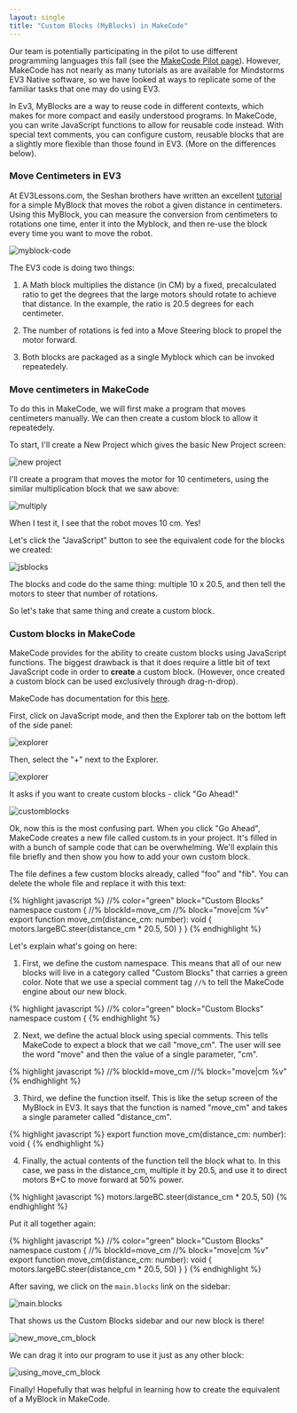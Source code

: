 ```yaml
---
layout: single
title: "Custom Blocks (MyBlocks) in MakeCode"
---
```


Our team is potentially participating in the pilot to use
different programming languages this fall (see the [MakeCode Pilot page](/programming/)). However, MakeCode has not nearly as many
tutorials as are available for Mindstorms EV3 Native software,
so we have looked at ways to replicate some of the familiar
tasks that one may do using EV3.

In Ev3, MyBlocks are a way to reuse code in different contexts,
which makes for more compact and easily understood programs. In 
MakeCode, you can write JavaScript functions to allow for reusable
code instead. With special text comments, you can configure
custom, reusable blocks that are a slightly more flexible than
those found in EV3. (More on the differences below).

### Move Centimeters in EV3

At EV3Lessons.com, the Seshan brothers have written an excellent
[tutorial](http://ev3lessons.com/en/ProgrammingLessons/intermediate/MoveDistance.pdf) for a simple MyBlock that moves the robot a given distance in centimeters. Using this MyBlock, you can measure the conversion from
centimeters to rotations one time, enter it into the Myblock,
and then re-use the block every time you want to move the robot.

![myblock-code](/assets/images/myblock-2.png)

The EV3 code is doing two things:

1. A Math block multiplies the distance (in CM) by a fixed,
precalculated ratio to get the degrees that the large motors
should rotate to achieve that distance. In the example, the
ratio is 20.5 degrees for each centimeter.

2. The number of rotations is fed into a Move Steering block
to propel the motor forward.

3. Both blocks are packaged as a single Myblock which can
be invoked repeatedely.

### Move centimeters in MakeCode

To do this in MakeCode, we will first make a program that moves
centimeters manually. We can then create a custom block to
allow it repeatedely.

To start, I'll create a New Project which gives the basic New Project screen:

![new project](/assets/images/new_project.png)

I'll create a program that moves the motor for 10 centimeters, using
the similar multiplication block that we saw above:

![multiply](/assets/images/steer_multiply.png)

When I test it, I see that the robot moves 10 cm. Yes!

Let's click the "JavaScript" button to see the equivalent code for the
blocks we created:

![jsblocks](/assets/images/javascript_blocks_movecm.png)

The blocks and code do the same thing: multiple 10 x 20.5, and then
tell the motors to steer that number of rotations.

So let's take that same thing and create a custom block.

### Custom blocks in MakeCode

MakeCode provides for the ability to create custom blocks using
JavaScript functions. The biggest drawback is that it does require
a little bit of text JavaScript code in order to **create** a
custom block. (However, once created a custom block can be used
exclusively through drag-n-drop).

MakeCode has documentation for this [here](https://makecode.mindstorms.com/blocks/custom).

First, click on JavaScript mode, and then the Explorer tab on the
bottom left of the side panel:

![explorer](/assets/images/explorer1.png)

Then, select the "+" next to the Explorer.

![explorer](/assets/images/explorer2.png)

It asks if you want to create custom blocks - click "Go Ahead!"

![customblocks](/assets/images/add_custom_blocks.png)

Ok, now this is the most confusing part. When you click "Go Ahead",
MakeCode creates a new file called custom.ts in your project. It's filled
in with a bunch of sample code that can be overwhelming. We'll explain
this file briefly and then show you how to add your own custom
block.

The file defines a few custom blocks already, called "foo" and "fib".
You can delete the whole file and replace it with this text:

{% highlight javascript %}
//% color="green" block="Custom Blocks"
namespace custom {
    //% blockId=move_cm
    //% block="move|cm %v"
    export function move_cm(distance_cm: number): void {
        motors.largeBC.steer(distance_cm * 20.5, 50)
    }
}
{% endhighlight %}

Let's explain what's going on here:

1. First, we define the custom namespace. This means that all of our
new blocks will live in a category called "Custom Blocks" that
carries a green color. Note that we use a special comment tag ```//%```
to tell the MakeCode engine about our new block.

{% highlight javascript %}
//% color="green" block="Custom Blocks"
namespace custom {
{% endhighlight %}

2. Next, we define the actual block using special comments. This tells
MakeCode to expect a block that we call "move_cm". The user will see
the word "move" and then the value of a single parameter, "cm".

{% highlight javascript %}
    //% blockId=move_cm
    //% block="move|cm %v"
{% endhighlight %}

3. Third, we define the function itself. This is like the setup screen
of the MyBlock in EV3. It says that the function is named "move_cm"
and takes a single parameter called "distance_cm".

{% highlight javascript %}
    export function move_cm(distance_cm: number): void {
{% endhighlight %}

4. Finally, the actual contents of the function tell the block what to.
In this case, we pass in the distance_cm, multiple it by 20.5, and
use it to direct motors B+C to move forward at 50% power.

{% highlight javascript %}
        motors.largeBC.steer(distance_cm * 20.5, 50)
{% endhighlight %}

Put it all together again:

{% highlight javascript %}
//% color="green" block="Custom Blocks"
namespace custom {
    //% blockId=move_cm
    //% block="move|cm %v"
    export function move_cm(distance_cm: number): void {
        motors.largeBC.steer(distance_cm * 20.5, 50)
    }
}
{% endhighlight %}

After saving, we click on the ```main.blocks``` link on the
sidebar:

![main.blocks](/assets/images/main.blocks.png)

That shows us the Custom Blocks sidebar and our new block is there!

![new_move_cm_block](/assets/images/new_move_cm_block.png)

We can drag it into our program to use it just as any other block:

![using_move_cm_block](/assets/images/using_move_cm_block.png)

Finally! Hopefully that was helpful in learning how to create
the equivalent of a MyBlock in MakeCode.
